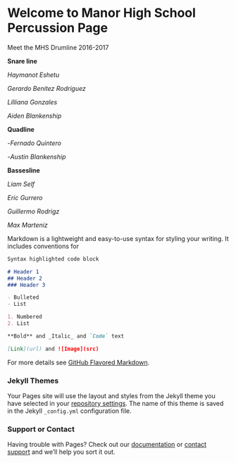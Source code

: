 # **Welcome to Manor High School Percussion Page**


Meet the MHS Drumline 2016-2017 


**Snare line**


_Haymanot Eshetu_

_Gerardo Benitez Rodriguez_

_Lilliana Gonzales_

_Aiden Blankenship_

**Quadline**


-_Fernado Quintero_ 

-_Austin Blankenship_

**Bassesline** 


_Liam Self_ 

_Eric Gurrero_

_Guillermo Rodrigz_

_Max Marteniz_ 



Markdown is a lightweight and easy-to-use syntax for styling your writing. It includes conventions for

```markdown
Syntax highlighted code block

# Header 1
## Header 2
### Header 3

- Bulleted
- List

1. Numbered
2. List

**Bold** and _Italic_ and `Code` text

[Link](url) and ![Image](src)
```

For more details see [GitHub Flavored Markdown](https://guides.github.com/features/mastering-markdown/).

### Jekyll Themes

Your Pages site will use the layout and styles from the Jekyll theme you have selected in your [repository settings](https://github.com/Lily101104/lily101104.github.io/settings). The name of this theme is saved in the Jekyll `_config.yml` configuration file.

### Support or Contact

Having trouble with Pages? Check out our [documentation](https://help.github.com/categories/github-pages-basics/) or [contact support](https://github.com/contact) and we’ll help you sort it out.

